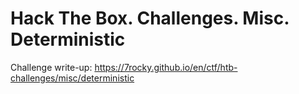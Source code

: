 # Hack The Box. Challenges. Misc. Deterministic

Challenge write-up: https://7rocky.github.io/en/ctf/htb-challenges/misc/deterministic
